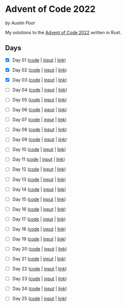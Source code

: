 # Advent of Code 2022

_by Austin Poor_

My solutions to the [Advent of Code 2022](https://adventofcode.com/) written in Rust.

## Days

- [x] Day 01 ([code](./src/bin/day01.rs) | [input](./inputs/day-01.txt) | [link](https://adventofcode.com/2022/1))
- [x] Day 02 ([code](./src/bin/day02.rs) | [input](./inputs/day-02.txt) | [link](https://adventofcode.com/2022/2))
- [x] Day 03 ([code](./src/bin/day03.rs) | [input](./inputs/day-03.txt) | [link](https://adventofcode.com/2022/3))
- [ ] Day 04 ([code](./src/bin/day04.rs) | [input](./inputs/day-04.txt) | [link](https://adventofcode.com/2022/4))
- [ ] Day 05 ([code](./src/bin/day05.rs) | [input](./inputs/day-05.txt) | [link](https://adventofcode.com/2022/5))
- [ ] Day 06 ([code](./src/bin/day06.rs) | [input](./inputs/day-06.txt) | [link](https://adventofcode.com/2022/6))
- [ ] Day 07 ([code](./src/bin/day07.rs) | [input](./inputs/day-07.txt) | [link](https://adventofcode.com/2022/7))
- [ ] Day 08 ([code](./src/bin/day08.rs) | [input](./inputs/day-08.txt) | [link](https://adventofcode.com/2022/8))
- [ ] Day 09 ([code](./src/bin/day09.rs) | [input](./inputs/day-09.txt) | [link](https://adventofcode.com/2022/9))
- [ ] Day 10 ([code](./src/bin/day10.rs) | [input](./inputs/day-10.txt) | [link](https://adventofcode.com/2022/10))
- [ ] Day 11 ([code](./src/bin/day11.rs) | [input](./inputs/day-11.txt) | [link](https://adventofcode.com/2022/11))
- [ ] Day 12 ([code](./src/bin/day12.rs) | [input](./inputs/day-12.txt) | [link](https://adventofcode.com/2022/12))
- [ ] Day 13 ([code](./src/bin/day13.rs) | [input](./inputs/day-13.txt) | [link](https://adventofcode.com/2022/13))
- [ ] Day 14 ([code](./src/bin/day14.rs) | [input](./inputs/day-14.txt) | [link](https://adventofcode.com/2022/14))
- [ ] Day 15 ([code](./src/bin/day15.rs) | [input](./inputs/day-15.txt) | [link](https://adventofcode.com/2022/15))
- [ ] Day 16 ([code](./src/bin/day16.rs) | [input](./inputs/day-16.txt) | [link](https://adventofcode.com/2022/16))
- [ ] Day 17 ([code](./src/bin/day17.rs) | [input](./inputs/day-17.txt) | [link](https://adventofcode.com/2022/17))
- [ ] Day 18 ([code](./src/bin/day18.rs) | [input](./inputs/day-18.txt) | [link](https://adventofcode.com/2022/18))
- [ ] Day 19 ([code](./src/bin/day19.rs) | [input](./inputs/day-19.txt) | [link](https://adventofcode.com/2022/19))
- [ ] Day 20 ([code](./src/bin/day20.rs) | [input](./inputs/day-20.txt) | [link](https://adventofcode.com/2022/20))
- [ ] Day 21 ([code](./src/bin/day21.rs) | [input](./inputs/day-21.txt) | [link](https://adventofcode.com/2022/21))
- [ ] Day 22 ([code](./src/bin/day22.rs) | [input](./inputs/day-22.txt) | [link](https://adventofcode.com/2022/22))
- [ ] Day 23 ([code](./src/bin/day23.rs) | [input](./inputs/day-23.txt) | [link](https://adventofcode.com/2022/23))
- [ ] Day 24 ([code](./src/bin/day24.rs) | [input](./inputs/day-24.txt) | [link](https://adventofcode.com/2022/24))
- [ ] Day 25 ([code](./src/bin/day25.rs) | [input](./inputs/day-25.txt) | [link](https://adventofcode.com/2022/25))


